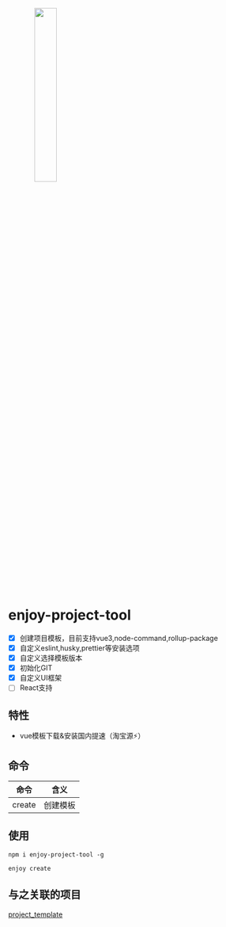 <img style="text-align: center;" width="30%" src="https://yinzhuoei-static.oss-cn-beijing.aliyuncs.com/typecho/2020/09/24/400602447215632.png"></img>

# enjoy-project-tool

- [x] 创建项目模板，目前支持vue3,node-command,rollup-package
- [x] 自定义eslint,husky,prettier等安装选项
- [x] 自定义选择模板版本
- [x] 初始化GIT
- [x] 自定义UI框架
- [ ] React支持
## 特性

- vue模板下载&安装国内提速（淘宝源⚡️）
## 命令

| 命令       | 含义                                                    |
| ---------- | ------------------------------------------------------- |
| create        | 创建模板         |

## 使用

```shell
npm i enjoy-project-tool -g
```

```shell
enjoy create
```


## 与之关联的项目

[project_template](https://github.com/seho-code-life/project_template)
